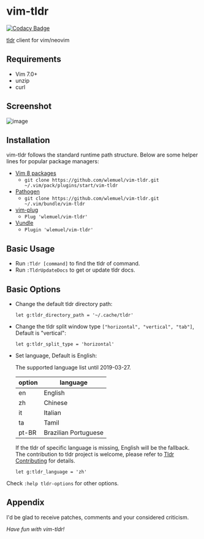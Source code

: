 # vim-tldr

[![Codacy Badge](https://api.codacy.com/project/badge/Grade/e9eacee4a3cf469b96847aaf288d0794)](https://app.codacy.com/app/wlemuel/vim-tldr?utm_source=github.com&utm_medium=referral&utm_content=wlemuel/vim-tldr&utm_campaign=Badge_Grade_Dashboard)

[tldr](http://tldr-pages.github.io/) client for vim/neovim

## Requirements

-   Vim 7.0+  
-   unzip  
-   curl  

## Screenshot

![image](https://user-images.githubusercontent.com/1510976/55878262-a9b34700-5bce-11e9-9330-8ef94578d3bf.png)

## Installation

vim-tldr follows the standard runtime path structure. Below are some helper lines
for popular package managers:

-   [Vim 8 packages](http://vimhelp.appspot.com/repeat.txt.html#packages)  
    -   `git clone https://github.com/wlemuel/vim-tldr.git ~/.vim/pack/plugins/start/vim-tldr`  
-   [Pathogen](https://github.com/tpope/vim-pathogen)  
    -   `git clone https://github.com/wlemuel/vim-tldr.git ~/.vim/bundle/vim-tldr`  
-   [vim-plug](https://github.com/junegunn/vim-plug)  
    -   `Plug 'wlemuel/vim-tldr'`  
-   [Vundle](https://github.com/VundleVim/Vundle.vim)  
    -   `Plugin 'wlemuel/vim-tldr'`  

## Basic Usage

-   Run `:Tldr [command]` to find the tldr of command.  
-   Run `:TldrUpdateDocs` to get or update tldr docs.  

## Basic Options

-   Change the default tldr directory path:

    ```vim
    let g:tldr_directory_path = '~/.cache/tldr'
    ```

-   Change the tldr split window type `["horizontal", "vertical", "tab"]`, Default is "vertical":  

    ```vim
    let g:tldr_split_type = 'horizontal'
    ```

-   Set language, Default is English:  

      The supported language list until 2019-03-27.

    | option | language             |
    | ------ | -------------------- |
    | en     | English              |
    | zh     | Chinese              |
    | it     | Italian              |
    | ta     | Tamil                |
    | pt-BR  | Brazilian Portuguese |

      If the tldr of specific language is missing, English will be the fallback.  
      The contribution to tldr project is welcome, please refer to [Tldr Contributing](https://github.com/tldr-pages/tldr#contributing) for details.

    ```vim
    let g:tldr_language = 'zh'
    ```

Check `:help tldr-options` for other options.

## Appendix

I'd be glad to receive patches,
comments and your considered criticism.

_Have fun with vim-tldr!_
